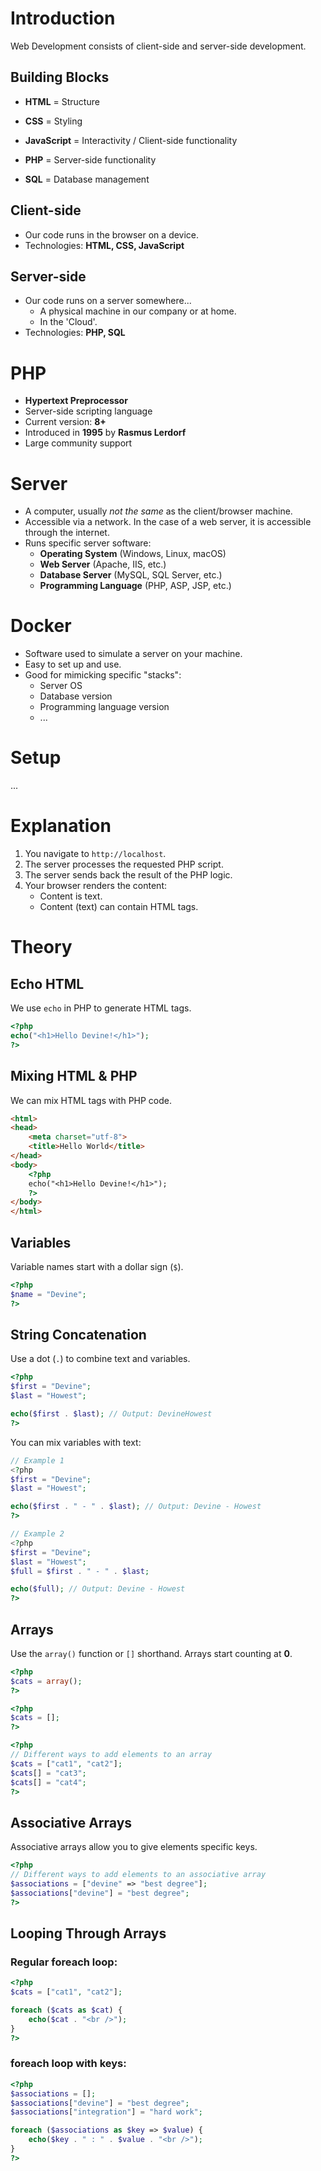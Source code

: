 # Introduction
Web Development consists of client-side and server-side development.
## Building Blocks
- **HTML** = Structure
- **CSS** = Styling
- **JavaScript** = Interactivity / Client-side functionality

- **PHP** = Server-side functionality
- **SQL** = Database management
## Client-side
- Our code runs in the browser on a device.
- Technologies: **HTML, CSS, JavaScript**
## Server-side
- Our code runs on a server somewhere...
  - A physical machine in our company or at home.
  - In the 'Cloud'.
- Technologies: **PHP, SQL**
# PHP
- **Hypertext Preprocessor**
- Server-side scripting language
- Current version: **8+**
- Introduced in **1995** by **Rasmus Lerdorf**
- Large community support
# Server
- A computer, usually *not the same* as the client/browser machine.
- Accessible via a network. In the case of a web server, it is accessible through the internet.
- Runs specific server software:
  - **Operating System** (Windows, Linux, macOS)
  - **Web Server** (Apache, IIS, etc.)
  - **Database Server** (MySQL, SQL Server, etc.)
  - **Programming Language** (PHP, ASP, JSP, etc.)
# Docker
- Software used to simulate a server on your machine.
- Easy to set up and use.
- Good for mimicking specific "stacks":
  - Server OS
  - Database version
  - Programming language version
  - ...
# Setup
...
# Explanation
1. You navigate to `http://localhost`.
2. The server processes the requested PHP script.
3. The server sends back the result of the PHP logic.
4. Your browser renders the content:
   - Content is text.
   - Content (text) can contain HTML tags.
# Theory
## Echo HTML
We use `echo` in PHP to generate HTML tags.
```php
<?php
echo("<h1>Hello Devine!</h1>");
?>
```
## Mixing HTML & PHP
We can mix HTML tags with PHP code.
```html
<html>
<head>
    <meta charset="utf-8">
    <title>Hello World</title>
</head>
<body>
    <?php
    echo("<h1>Hello Devine!</h1>");
    ?>
</body>
</html>
```
## Variables
Variable names start with a dollar sign (`$`).
```php
<?php
$name = "Devine";
?>
```
## String Concatenation
Use a dot (`.`) to combine text and variables.
```php
<?php
$first = "Devine";
$last = "Howest";

echo($first . $last); // Output: DevineHowest
?>
```

You can mix variables with text:
```php
// Example 1
<?php
$first = "Devine";
$last = "Howest";

echo($first . " - " . $last); // Output: Devine - Howest
?>

// Example 2
<?php
$first = "Devine";
$last = "Howest";
$full = $first . " - " . $last;

echo($full); // Output: Devine - Howest
?>
```
## Arrays
Use the `array()` function or `[]` shorthand. Arrays start counting at **0**.
```php
<?php
$cats = array();
?>

<?php
$cats = [];
?>

<?php
// Different ways to add elements to an array
$cats = ["cat1", "cat2"];
$cats[] = "cat3";
$cats[] = "cat4";
?>
```
## Associative Arrays
Associative arrays allow you to give elements specific keys.
```php
<?php
// Different ways to add elements to an associative array
$associations = ["devine" => "best degree"];
$associations["devine"] = "best degree";
?>
```
## Looping Through Arrays
### Regular foreach loop:
```php
<?php
$cats = ["cat1", "cat2"];

foreach ($cats as $cat) {
    echo($cat . "<br />");
}
?>
```
### foreach loop with keys:
```php
<?php
$associations = [];
$associations["devine"] = "best degree";
$associations["integration"] = "hard work";

foreach ($associations as $key => $value) {
    echo($key . " : " . $value . "<br />");
}
?>
```

